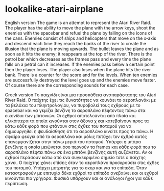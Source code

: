 # lookalike-atari-airplane

English version
The game is an attempt to represent the Atari River Raid. The player has the ability to move the plane with the arrow keys, shoot the enemies with the spacebar and refuel 
the plane by falling on the icons of the cans. Enemies consist of ships and helicopters that move on the x-axis and descend each time they reach the banks of the river to 
create the illusion that the plane is moving upwards. The bullet leaves the plane and as soon as it hits the enemy; it reappears at the top of the river. There is the petrol 
bar which decreases as the frames pass and every time the plane falls on a petrol can it increases. If the enemies pass below a certain point then the player loses. The player 
also loses when the plane hits the river bank. There is a counter for the score and for the levels. When ten enemies are successfully destroyed the level goes up and the enemies
move faster. Of course there are the corresponding sounds for each case. 

Greek version
Το παιχνίδι είναι μια προσπάθεια αναπαράστασης του Atari River Raid. Ο παίχτης έχει τις δυνατότητες να κουνάει το αεροπλανάκι με τα βελάκια του πληκτρολογίου, να πυροβολεί τους
εχθρούς με το spacebar και να γεμίζει βενζίνη το αεροπλάνο πέφτοντας πάνω στα εικονίδια των μπιτονιών. Οι εχθροί αποτελούνται από πλοία και ελικόπτερα τα οποία κινούνται στον 
άξονα χ και κατεβαίνουν προς τα κάτω κάθε φορά που φτάνουν στις όχθες του ποταμού για να δημιουργηθεί η ψευδαίσθηση ότι το αεροπλάνο κινείτε προς τα πάνω. Η σφαίρα φεύγει από 
το αεροπλάνο και μόλις πετύχει τον εχθρό αυτός επανεμφανίζεται στην πάνω μεριά του ποταμού. Υπάρχει η μπάρα βενζίνης η οποία μειώνεται όσο περνούν τα frames και κάθε φορά που 
το αεροπλάνο πέφτει πάνω σε ένα μπιτόνι βενζίνης αυτή αυξάνεται. Αν οι εχθροί περάσουν κάτω από ένα συγκεκριμένο σημείο τότε ο παίχτης χάνει. Ο παίχτης χάνει επίσης όταν το 
αεροπλάνο προσκρούσει στις όχθες του ποταμού. Υπάρχει μετρητής για το σκορ και για τα επίπεδα. Όταν καταστραφούν με επιτυχία δέκα εχθροί το επίπεδο ανεβαίνει και οι εχθροί 
κινούνται πιο γρήγορα. Φυσικά υπάρχουν και οι ανάλογοι ήχοι για κάθε περίπτωση.
